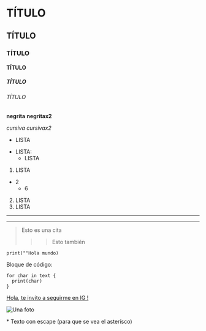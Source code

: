 # TÍTULO
## TÍTULO
### TÍTULO
#### TÍTULO
##### TÍTULO
###### TÍTULO

**negrita**
__negritax2__

*cursiva*
_cursivax2_

* LISTA
- LISTA:
  + LISTA

1. LISTA
- 2
  + 6

2. LISTA
3. LISTA

***  
--- 


> Esto es una cita
>
>>> Esto también

`print(""Hola mundo)`


Bloque de código:
~~~
for char in text {
  print(char)
}
~~~

[Hola, te invito a seguirme en IG !](https://www.instagram.com/danisarivero/)

![Una foto](https://th.bing.com/th/id/OIP.BR2BDP4ZtodY4GI7wEOiVwHaHv?pid=ImgDet&rs=1)

\* Texto con escape (para que se vea el asterísco)

